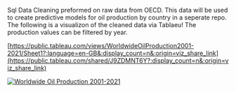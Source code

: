 Sql Data Cleaning preformed on raw data from OECD. This data will be used to create predictive models for oil production by country in a seperate repo.
The following is a visualizon of the cleaned data via Tablaeu! The production values can be filtered by year.

[https://public.tableau.com/views/WorldwideOilProduction2001-2021/Sheet1?:language=en-GB&:display_count=n&:origin=viz_share_link](https://public.tableau.com/shared/J9ZDMNT6Y?:display_count=n&:origin=viz_share_link)

<div class='tableauPlaceholder' id='viz1705714291517' style='position: relative'><noscript><a href='#'><img alt='Worldwide Oil Production 2001-2021 ' src='https:&#47;&#47;public.tableau.com&#47;static&#47;images&#47;J9&#47;J9ZDMNT6Y&#47;1_rss.png' style='border: none' /></a></noscript><object class='tableauViz'  style='display:none;'><param name='host_url' value='https%3A%2F%2Fpublic.tableau.com%2F' /> <param name='embed_code_version' value='3' /> <param name='path' value='shared&#47;J9ZDMNT6Y' /> <param name='toolbar' value='yes' /><param name='static_image' value='https:&#47;&#47;public.tableau.com&#47;static&#47;images&#47;J9&#47;J9ZDMNT6Y&#47;1.png' /> <param name='animate_transition' value='yes' /><param name='display_static_image' value='yes' /><param name='display_spinner' value='yes' /><param name='display_overlay' value='yes' /><param name='display_count' value='yes' /><param name='language' value='en-GB' /></object></div>
